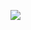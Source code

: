 ![]([https://files.catbox.moe/ul4017.webp](https://static.wikia.nocookie.net/lapfoxtrax/images/f/f9/Renard_our_special_place.jpg/revision/latest?cb=20170225184309))
